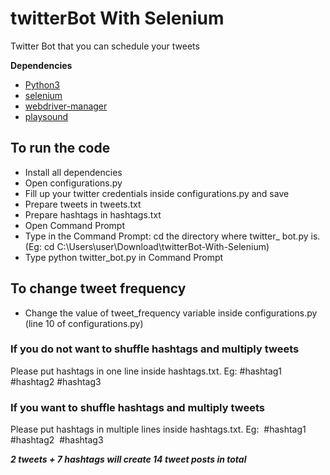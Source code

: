 # twitterBot With Selenium
Twitter Bot that you can schedule your tweets

<b>Dependencies</b>
- [Python3](https://www.python.org/downloads/)
- [selenium](https://pypi.org/project/selenium/)
- [webdriver-manager](https://pypi.org/project/webdriver-manager/)
- [playsound](https://pypi.org/project/playsound/)

## To run the code
- Install all dependencies
- Open configurations.py
- Fill up your twitter credentials inside configurations.py and save
- Prepare tweets in tweets.txt
- Prepare hashtags in hashtags.txt
- Open Command Prompt
- Type in the Command Prompt: cd the directory where twitter_ bot.py is. (Eg: cd C:\Users\user\Download\twitterBot-With-Selenium)
- Type python twitter_bot.py in Command Prompt

## To change tweet frequency
- Change the value of tweet_frequency variable inside configurations.py (line 10 of configurations.py)

### If you do not want to shuffle hashtags and multiply tweets
Please put hashtags in one line inside hashtags.txt. Eg: #hashtag1 #hashtag2 #hashtag3

### If you want to shuffle hashtags and multiply tweets
Please put hashtags in multiple lines inside hashtags.txt. Eg:&nbsp;
#hashtag1&nbsp;
#hashtag2&nbsp;
#hashtag3&nbsp;

***2 tweets + 7 hashtags will create 14 tweet posts in total***
